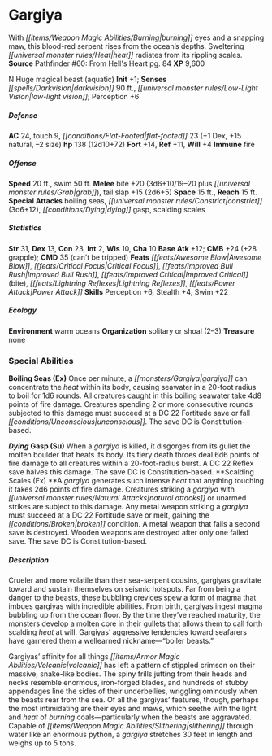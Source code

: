 ﻿---
cssclass: [monsters]
title1: Gargiya
desc_short: With burning eyes and a snapping maw, this blood-red serpent rises from
  the ocean's depths. Sweltering heat radiates from its rippling scales.
title2: Gargiya
CR: 10
sources:
- name: "Pathfinder #60: From Hell's Heart"
  page: 84
  link: http://paizo.com/pathfinder/adventurePath/skullAndShackles/v5748btpy8moi
XP: 9600
alignment: N
size: Huge
type: magical beast
subtypes:
- aquatic
initiative:
  bonus: 1
senses:
  darkvision: 90
  low-light vision: true
AC:
  AC: 24
  touch: 9
  flat_footed: 23
  components:
    dex: 1
    natural: 15
    size: -2
HP:
  HP: 138
  long: 12d10+72
saves:
  fort: 14
  ref: 11
  will: 4
immunities:
- fire
speeds:
  base: 20
  swim: 50
attacks:
  melee:
  - - text: bite +20 (3d6+10/19-20 plus grab)
      entries:
      - - damage: 3d6+10
          crit_range: 19-20
        - effect: grab
      attack: bite
      bonus:
      - 20
    - text: tail slap +15 (2d6+5)
      entries:
      - - damage: 2d6+5
      attack: tail slap
      bonus:
      - 15
  special:
  - boiling seas
  - constrict (3d6+12)
  - dying gasp
  - scalding scales
space: 15
reach: 15
ability_scores:
  STR: 31
  DEX: 13
  CON: 23
  INT: 2
  WIS: 10
  CHA: 10
BAB: 12
CMB: 24
CMB_other: +28 grapple
CMD: 35
CMD_other: can't be tripped
feats:
- name: Awesome Blow
- name: Critical Focus
- name: Improved Bull Rush
- name: Improved Critical (bite)
- name: Lightning Reflexes
- name: Power Attack
skills:
  Perception: 6
  Stealth: 4
  Swim: 22
ecology:
  environment: warm oceans
  organization: solitary or shoal (2-3)
  treasure_type: none
special_abilities:
  Boiling Seas (Ex): Once per minute, a gargiya can concentrate the heat within its
    body, causing seawater in a 20-foot radius to boil for 1d6 rounds. All creatures
    caught in this boiling seawater take 4d8 points of fire damage. Creatures spending
    2 or more consecutive rounds subjected to this damage must succeed at a DC 22
    Fortitude save or fall unconscious. The save DC is Constitution-based.
  Dying Gasp (Su): When a gargiya is killed, it disgorges from its gullet the molten
    boulder that heats its body. Its fiery death throes deal 6d6 points of fire damage
    to all creatures within a 20-foot-radius burst. A DC 22 Reflex save halves this
    damage. The save DC is Constitution-based.
  Scalding Scales (Ex): A gargiya generates such intense heat that anything touching
    it takes 2d6 points of fire damage. Creatures striking a gargiya with natural
    attacks or unarmed strikes are subject to this damage. Any metal weapon striking
    a gargiya must succeed at a DC 22 Fortitude save or melt, gaining the broken condition.
    A metal weapon that fails a second save is destroyed. Wooden weapons are destroyed
    after only one failed save. The save DC is Constitution-based.
desc_long: |-
  Crueler and more volatile than their sea-serpent cousins, gargiyas gravitate toward and sustain themselves on seismic hotspots. Far from being a danger to the beasts, these bubbling crevices spew a form of magma that imbues gargiyas with incredible abilities. From birth, gargiyas ingest magma bubbling up from the ocean floor. By the time they've reached maturity, the monsters develop a molten core in their gullets that allows them to call forth scalding heat at will. Gargiyas' aggressive tendencies toward seafarers have garnered them a wellearned nickname-“boiler beasts.”

  Gargiyas' affinity for all things volcanic has left a pattern of stippled crimson on their massive, snake-like bodies. The spiny frills jutting from their heads and necks resemble enormous, iron-forged blades, and hundreds of stubby appendages line the sides of their underbellies, wriggling ominously when the beasts rear from the sea. Of all the gargiyas' features, though, perhaps the most intimidating are their eyes and maws, which seethe with the light and heat of burning coals-particularly when the beasts are aggravated. Capable of slithering through water like an enormous python, a gargiya stretches 30 feet in length and weighs up to 5 tons.

---

# Gargiya
With _[[items/Weapon Magic Abilities/Burning|burning]]_ eyes and a snapping maw, this blood-red serpent rises from the ocean’s depths. Sweltering _[[universal monster rules/Heat|heat]]_ radiates from its rippling scales.
**Source** Pathfinder #60: From Hell's Heart pg. 84
**XP** 9,600

N Huge magical beast (aquatic)
**Init** +1; **Senses** _[[spells/Darkvision|darkvision]]_ 90 ft., _[[universal monster rules/Low-Light Vision|low-light vision]]_; Perception +6

##### Defense

**AC** 24, touch 9, _[[conditions/Flat-Footed|flat-footed]]_ 23 (+1 Dex, +15 natural, –2 size)
**hp** 138 (12d10+72)
**Fort** +14, **Ref** +11, **Will** +4
**Immune** fire

##### Offense
**Speed** 20 ft., swim 50 ft.
**Melee** bite +20 (3d6+10/19–20 plus _[[universal monster rules/Grab|grab]]_), tail slap +15 (2d6+5)
**Space** 15 ft., **Reach** 15 ft.
**Special Attacks** boiling seas, _[[universal monster rules/Constrict|constrict]]_ (3d6+12), _[[conditions/Dying|dying]]_ gasp, scalding scales

##### Statistics
**Str** 31, **Dex** 13, **Con** 23, **Int** 2, **Wis** 10, **Cha** 10
**Base Atk** +12; **CMB** +24 (+28 grapple); **CMD** 35 (can’t be tripped)
**Feats** _[[feats/Awesome Blow|Awesome Blow]]_, _[[feats/Critical Focus|Critical Focus]]_, _[[feats/Improved Bull Rush|Improved Bull Rush]]_, _[[feats/Improved Critical|Improved Critical]]_ (bite), _[[feats/Lightning Reflexes|Lightning Reflexes]]_, _[[feats/Power Attack|Power Attack]]_
**Skills** Perception +6, Stealth +4, Swim +22

##### Ecology

**Environment** warm oceans
**Organization** solitary or shoal (2–3)
**Treasure** none

### Special Abilities

**Boiling Seas (Ex)** Once per minute, a _[[monsters/Gargiya|gargiya]]_ can concentrate the _heat_ within its body, causing seawater in a 20-foot radius to boil for 1d6 rounds. All creatures caught in this boiling seawater take 4d8 points of fire damage. Creatures spending 2 or more consecutive rounds subjected to this damage must succeed at a DC 22 Fortitude save or fall _[[conditions/Unconscious|unconscious]]_. The save DC is Constitution-based.

**_Dying_ Gasp (Su)** When a _gargiya_ is killed, it disgorges from its gullet the molten boulder that heats its body. Its fiery death throes deal 6d6 points of fire damage to all creatures within a 20-foot-radius burst. A DC 22 Reflex save halves this damage. The save DC is Constitution-based.
**Scalding Scales (Ex) **A _gargiya_ generates such intense _heat_ that anything touching it takes 2d6 points of fire damage. Creatures striking a _gargiya_ with _[[universal monster rules/Natural Attacks|natural attacks]]_ or unarmed strikes are subject to this damage. Any metal weapon striking a _gargiya_ must succeed at a DC 22 Fortitude save or melt, gaining the _[[conditions/Broken|broken]]_ condition. A metal weapon that fails a second save is destroyed. Wooden weapons are destroyed after only one failed save. The save DC is Constitution-based.

##### Description

Crueler and more volatile than their sea-serpent cousins, gargiyas gravitate toward and sustain themselves on seismic hotspots. Far from being a danger to the beasts, these bubbling crevices spew a form of magma that imbues gargiyas with incredible abilities. From birth, gargiyas ingest magma bubbling up from the ocean floor. By the time they’ve reached maturity, the monsters develop a molten core in their gullets that allows them to call forth scalding _heat_ at will. Gargiyas’ aggressive tendencies toward seafarers have garnered them a wellearned nickname—“boiler beasts.”

Gargiyas’ affinity for all things _[[items/Armor Magic Abilities/Volcanic|volcanic]]_ has left a pattern of stippled crimson on their massive, snake-like bodies. The spiny frills jutting from their heads and necks resemble enormous, iron-forged blades, and hundreds of stubby appendages line the sides of their underbellies, wriggling ominously when the beasts rear from the sea. Of all the gargiyas’ features, though, perhaps the most intimidating are their eyes and maws, which seethe with the light and _heat_ of _burning_ coals—particularly when the beasts are aggravated. Capable of _[[items/Weapon Magic Abilities/Slithering|slithering]]_ through water like an enormous python, a _gargiya_ stretches 30 feet in length and weighs up to 5 tons.